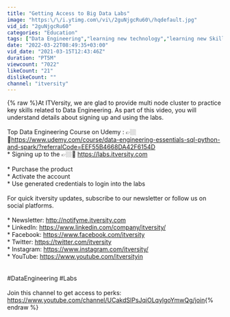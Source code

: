 ```yaml
---
title: "Getting Access to Big Data Labs"
image: "https:\/\/i.ytimg.com\/vi\/2guNjgcRu60\/hqdefault.jpg"
vid_id: "2guNjgcRu60"
categories: "Education"
tags: ["Data Engineering","learning new technology","learning new Skills"]
date: "2022-03-22T08:49:35+03:00"
vid_date: "2021-03-15T12:43:46Z"
duration: "PT5M"
viewcount: "7022"
likeCount: "21"
dislikeCount: ""
channel: "itversity"
---
```

{% raw %}At ITVersity, we are glad to provide multi node cluster to practice key skills related to Data Engineering. As part of this video, you will understand details about signing up and using the labs.<br /><br />Top Data Engineering Course on Udemy : 👉🏼 🔗<a rel="nofollow" target="blank" href="https://www.udemy.com/course/data-engineering-essentials-sql-python-and-spark/?referralCode=EEF55B4668DA42F6154D">https://www.udemy.com/course/data-engineering-essentials-sql-python-and-spark/?referralCode=EEF55B4668DA42F6154D</a><br />* Signing up to the 👉🏼🔗  <a rel="nofollow" target="blank" href="https://labs.itversity.com">https://labs.itversity.com</a><br /><br />* Purchase the product<br />* Activate the account<br />* Use generated credentials to login into the labs<br /><br />For quick itversity updates, subscribe to our newsletter or follow us on social platforms.<br /><br />* Newsletter: <a rel="nofollow" target="blank" href="http://notifyme.itversity.com">http://notifyme.itversity.com</a><br />* LinkedIn: <a rel="nofollow" target="blank" href="https://www.linkedin.com/company/itversity/">https://www.linkedin.com/company/itversity/</a><br />* Facebook: <a rel="nofollow" target="blank" href="https://www.facebook.com/itversity">https://www.facebook.com/itversity</a><br />* Twitter: <a rel="nofollow" target="blank" href="https://twitter.com/itversity">https://twitter.com/itversity</a><br />* Instagram: <a rel="nofollow" target="blank" href="https://www.instagram.com/itversity/">https://www.instagram.com/itversity/</a><br />* YouTube: <a rel="nofollow" target="blank" href="https://www.youtube.com/itversityin">https://www.youtube.com/itversityin</a><br /><br /><br />#DataEngineering #Labs<br /><br />Join this channel to get access to perks:<br /><a rel="nofollow" target="blank" href="https://www.youtube.com/channel/UCakdSIPsJqiOLqylgoYmwQg/join">https://www.youtube.com/channel/UCakdSIPsJqiOLqylgoYmwQg/join</a>{% endraw %}
